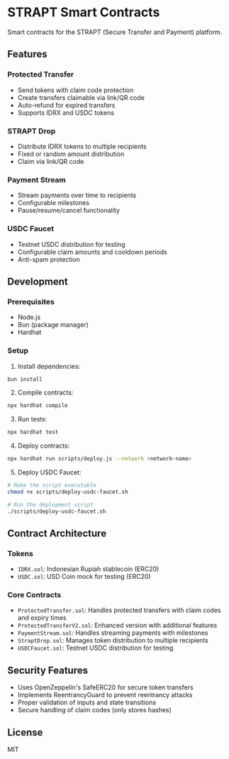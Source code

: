 # STRAPT Smart Contracts

Smart contracts for the STRAPT (Secure Transfer and Payment) platform.

## Features

### Protected Transfer
- Send tokens with claim code protection
- Create transfers claimable via link/QR code
- Auto-refund for expired transfers
- Supports IDRX and USDC tokens

### STRAPT Drop
- Distribute IDRX tokens to multiple recipients
- Fixed or random amount distribution
- Claim via link/QR code

### Payment Stream
- Stream payments over time to recipients
- Configurable milestones
- Pause/resume/cancel functionality

### USDC Faucet
- Testnet USDC distribution for testing
- Configurable claim amounts and cooldown periods
- Anti-spam protection

## Development

### Prerequisites
- Node.js
- Bun (package manager)
- Hardhat

### Setup

1. Install dependencies:
```bash
bun install
```

2. Compile contracts:
```bash
npx hardhat compile
```

3. Run tests:
```bash
npx hardhat test
```

4. Deploy contracts:
```bash
npx hardhat run scripts/deploy.js --network <network-name>
```

5. Deploy USDC Faucet:
```bash
# Make the script executable
chmod +x scripts/deploy-usdc-faucet.sh

# Run the deployment script
./scripts/deploy-usdc-faucet.sh
```

## Contract Architecture

### Tokens
- `IDRX.sol`: Indonesian Rupiah stablecoin (ERC20)
- `USDC.sol`: USD Coin mock for testing (ERC20)

### Core Contracts
- `ProtectedTransfer.sol`: Handles protected transfers with claim codes and expiry times
- `ProtectedTransferV2.sol`: Enhanced version with additional features
- `PaymentStream.sol`: Handles streaming payments with milestones
- `StraptDrop.sol`: Manages token distribution to multiple recipients
- `USDCFaucet.sol`: Testnet USDC distribution for testing

## Security Features

- Uses OpenZeppelin's SafeERC20 for secure token transfers
- Implements ReentrancyGuard to prevent reentrancy attacks
- Proper validation of inputs and state transitions
- Secure handling of claim codes (only stores hashes)

## License
MIT

